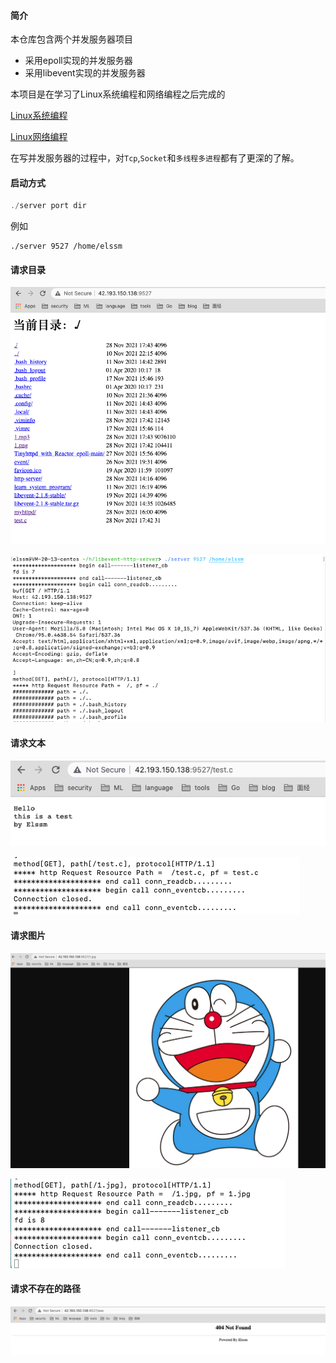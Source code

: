 #### 简介

本仓库包含两个并发服务器项目

- 采用epoll实现的并发服务器
- 采用libevent实现的并发服务器

本项目是在学习了Linux系统编程和网络编程之后完成的

[Linux系统编程](https://www.bilibili.com/video/BV1KE411q7ee)

[Linux网络编程](https://www.bilibili.com/video/BV1iJ411S7UA?p=1)

在写并发服务器的过程中，对`Tcp`,`Socket`和`多线程多进程`都有了更深的了解。

#### 启动方式

```c
./server port dir
```

例如

```
./server 9527 /home/elssm
```

#### 请求目录

![请求目录](https://github.com/elssm/Linux-Web-Server/blob/main/photo/1.png)

![请求目录](https://github.com/elssm/Linux-Web-Server/blob/main/photo/2.png)

#### 请求文本

![请求文件](https://github.com/elssm/Linux-Web-Server/blob/main/photo/3.png)

![请求文件](https://github.com/elssm/Linux-Web-Server/blob/main/photo/4.png)

#### 请求图片

![请求图片](https://github.com/elssm/Linux-Web-Server/blob/main/photo/5.png)

![请求图片](https://github.com/elssm/Linux-Web-Server/blob/main/photo/6.png)

#### 请求不存在的路径

![请求图片](https://github.com/elssm/Linux-Web-Server/blob/main/photo/8.png)
